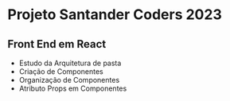 # Projeto Santander Coders 2023

## Front End em React

- Estudo da Arquitetura de pasta
- Criação de Componentes
- Organização de Componentes
- Atributo Props em Componentes
